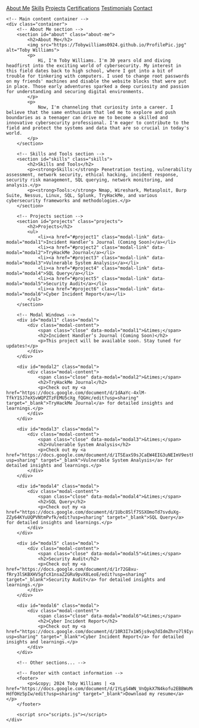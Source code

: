 
<html lang="en">
<head>
    <meta charset="UTF-8">
    <meta name="viewport" content="width=device-width, initial-scale=1.0">
    <title>Toby Williams - Cybersecurity Professional</title>
    <link rel="stylesheet" href="styles.css">
</head>
<body>
    <!-- Navigation bar -->
    <nav>
        <a href="#about">About Me</a>
        <a href="#skills">Skills</a>
        <a href="#projects">Projects</a>
        <a href="#certifications">Certifications</a>
        <a href="#testimonials">Testimonials</a>
        <a href="#contact">Contact</a>
    </nav>

    <!-- Main content container -->
    <div class="container">
        <!-- About Me section -->
        <section id="about" class="about-me">
            <h2>About Me</h2>
            <img src="https://Tobywilliams0924.github.io/ProfilePic.jpg" alt="Toby Williams">
            <p>
                Hi, I'm Toby Williams. I'm 30 years old and diving headfirst into the exciting world of cybersecurity. My interest in this field dates back to high school, where I got into a bit of trouble for tinkering with computers. I used to change root passwords on my friends' machines and disable the website blocks that were put in place. Those early adventures sparked a deep curiosity and passion for understanding and securing digital environments.
            </p>
            <p>
                Now, I'm channeling that curiosity into a career. I believe that the same enthusiasm that led me to explore and push boundaries as a teenager can drive me to become a skilled and innovative cybersecurity professional. I'm eager to contribute to the field and protect the systems and data that are so crucial in today's world.
            </p>
        </section>

        <!-- Skills and Tools section -->
        <section id="skills" class="skills">
            <h2>Skills and Tools</h2>
            <p><strong>Skills:</strong> Penetration testing, vulnerability assessment, network security, ethical hacking, incident response, security risk management, SQL querying, network monitoring, and analysis.</p>
            <p><strong>Tools:</strong> Nmap, Wireshark, Metasploit, Burp Suite, Nessus, Linux, SQL, Splunk, TryHackMe, and various cybersecurity frameworks and methodologies.</p>
        </section>

        <!-- Projects section -->
        <section id="projects" class="projects">
            <h2>Projects</h2>
            <ul>
                <li><a href="#project1" class="modal-link" data-modal="modal1">Incident Handler’s Journal (Coming Soon)</a></li>
                <li><a href="#project2" class="modal-link" data-modal="modal2">TryHackMe Journal</a></li>
                <li><a href="#project3" class="modal-link" data-modal="modal3">Vulnerable System Analysis</a></li>
                <li><a href="#project4" class="modal-link" data-modal="modal4">SQL Query</a></li>
                <li><a href="#project5" class="modal-link" data-modal="modal5">Security Audit</a></li>
                <li><a href="#project6" class="modal-link" data-modal="modal6">Cyber Incident Report</a></li>
            </ul>
        </section>

        <!-- Modal Windows -->
        <div id="modal1" class="modal">
            <div class="modal-content">
                <span class="close" data-modal="modal1">&times;</span>
                <h2>Incident Handler’s Journal (Coming Soon)</h2>
                <p>This project will be available soon. Stay tuned for updates!</p>
            </div>
        </div>

        <div id="modal2" class="modal">
            <div class="modal-content">
                <span class="close" data-modal="modal2">&times;</span>
                <h2>TryHackMe Journal</h2>
                <p>Check out my <a href="https://docs.google.com/document/d/1dAaYc-4xlM-TfkY1SJ7eXSvWQPZTzFEMU5cXg_fQGHc/edit?usp=sharing" target="_blank">TryHackMe Journal</a> for detailed insights and learnings.</p>
            </div>
        </div>

        <div id="modal3" class="modal">
            <div class="modal-content">
                <span class="close" data-modal="modal3">&times;</span>
                <h2>Vulnerable System Analysis</h2>
                <p>Check out my <a href="https://docs.google.com/document/d/1TSEaxS9sJCaEW4EIG3uNEImV9estPdGi1pKNHjBOz9Y/edit?usp=sharing" target="_blank">Vulnerable System Analysis</a> for detailed insights and learnings.</p>
            </div>
        </div>

        <div id="modal4" class="modal">
            <div class="modal-content">
                <span class="close" data-modal="modal4">&times;</span>
                <h2>SQL Query</h2>
                <p>Check out my <a href="https://docs.google.com/document/d/1Ubc8Slf7SSXOmoTd7svduXg-ZZy64KYuUQPVNtmPvfk/edit?usp=sharing" target="_blank">SQL Query</a> for detailed insights and learnings.</p>
            </div>
        </div>

        <div id="modal5" class="modal">
            <div class="modal-content">
                <span class="close" data-modal="modal5">&times;</span>
                <h2>Security Audit</h2>
                <p>Check out my <a href="https://docs.google.com/document/d/1r72G8xu-fRry3lSKBXHV5gfcX1nsaZ2GRu9pvX8LeoE/edit?usp=sharing" target="_blank">Security Audit</a> for detailed insights and learnings.</p>
            </div>
        </div>

        <div id="modal6" class="modal">
            <div class="modal-content">
                <span class="close" data-modal="modal6">&times;</span>
                <h2>Cyber Incident Report</h2>
                <p>Check out my <a href="https://docs.google.com/document/d/10R3I7x1W5js9vq7dIdmZhro7l9IyrZonhAsDcAuqoHw/edit?usp=sharing" target="_blank">Cyber Incident Report</a> for detailed insights and learnings.</p>
            </div>
        </div>

        <!-- Other sections... -->

        <!-- Footer with contact information -->
        <footer>
            <p>&copy; 2024 Toby Williams | <a href="https://docs.google.com/document/d/1YLgS4WN_VnQpkX7N4kofu2EBBWoMq29D-HdfOHz5pIw/edit?usp=sharing" target="_blank">Download my resume</a></p>
        </footer>

        <script src="scripts.js"></script>
    </div>
</body>
</html>
